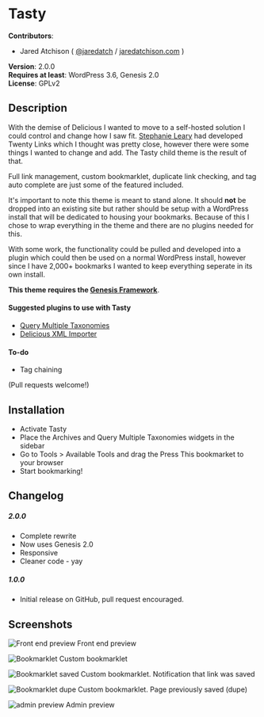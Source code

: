 # Tasty 

**Contributors**:  

* Jared Atchison ( [@jaredatch](http://twitter.com/jaredatch ) / [jaredatchison.com](http://jaredatchison.com/) )  

**Version**: 2.0.0   
**Requires at least**: WordPress 3.6, Genesis 2.0   
**License**: GPLv2  

## Description

With the demise of Delicious I wanted to move to a self-hosted solution I could control and change how I saw fit. [Stephanie Leary](http://stephanieleary.com/) had developed Twenty Links which I thought was pretty close, however there were some things I wanted to change and add. The Tasty child theme is the result of that.

Full link management, custom bookmarklet, duplicate link checking, and tag auto complete are just some of the featured included.

It's important to note this theme is meant to stand alone. It should **not** be dropped into an existing site but rather should be setup with a WordPress install that will be dedicated to housing your bookmarks. Because of this I chose to wrap everything in the theme and there are no plugins needed for this.

With some work, the functionality could be pulled and developed into a plugin which could then be used on a normal WordPress install, however since I have 2,000+ bookmarks I wanted to keep everything seperate in its own install.

**This theme requires the [Genesis Framework](http://www.jaredatchison.com/go/genesis)**.

#### Suggested plugins to use with Tasty
* [Query Multiple Taxonomies](http://wordpress.org/extend/plugins/query-multiple-taxonomies/)
* [Delicious XML Importer](http://stephanieleary.com/code/wordpress/delicious/)

#### To-do
* Tag chaining

(Pull requests welcome!)

## Installation
* Activate Tasty
* Place the Archives and Query Multiple Taxonomies widgets in the sidebar
* Go to Tools > Available Tools and drag the Press This bookmarket to your browser
* Start bookmarking!

## Changelog

##### 2.0.0
* Complete rewrite
* Now uses Genesis 2.0
* Responsive
* Cleaner code - yay

##### 1.0.0
* Initial release on GitHub, pull request encouraged.

## Screenshots

![Front end preview](https://raw.github.com/jaredatch/Tasty/master/screenshot-1.png "Front end preview")
Front end preview

![Bookmarklet](https://raw.github.com/jaredatch/Tasty/master/screenshot-2.png "Bookmarklet")
Custom bookmarklet

![Bookmarklet saved](https://raw.github.com/jaredatch/Tasty/master/screenshot-3.png "Bookmarklet confirmation")
Custom bookmarklet. Notification that link was saved

![Bookmarklet dupe](https://raw.github.com/jaredatch/Tasty/master/screenshot-4.png "Bookmarklet dupe")
Custom bookmarklet. Page previously saved (dupe)

![admin preview](https://raw.github.com/jaredatch/Tasty/master/screenshot-5.png "admin preview")
Admin preview
